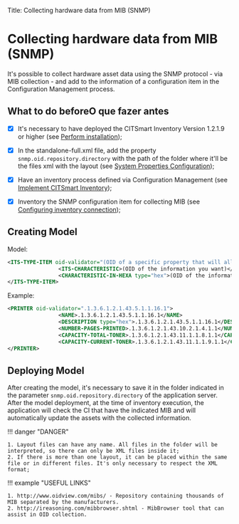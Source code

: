 Title: Collecting hardware data from MIB (SNMP)

# Collecting hardware data from MIB (SNMP)

It's possible to collect hardware asset data using the SNMP protocol - via MIB collection - and add to the information of a configuration item in the Configuration Management process.

## What to do beforeO que fazer antes

- [X] It's necessary to have deployed the CITSmart Inventory Version 1.2.1.9 or higher (see [Perform installation][1]);
- [X] In the standalone-full.xml file, add the property `snmp.oid.repository.directory` with the path of the folder where it'll be the files xml with the layout (see [System Properties Configuration][2]);
- [X] Have an inventory process defined via Configuration Management (see [Implement CITSmart Inventory][3]);
- [X] Inventory the SNMP configuration item for collecting MIB (see [Configuring inventory connection][4]);


## Creating Model

Model:

```xml
<ITS-TYPE-ITEM oid-validator="(OID of a specific property that will allow the rest of the file to be interpreted. If no value is returned, the TYPE-ITEM is not created.)">
                <ITS-CHARACTERISTIC>(OID of the information you want)</ITS-CHARACTERISTIC>
                <CHARACTERISTIC-IN-HEXA type="hex">(OID of the information that the returned value needs to be converted from HEXADECIMAL)</CHARACTERISTIC-IN-HEXA>
</ITS-TYPE-ITEM>
```

Example:

```xml
<PRINTER oid-validator=".1.3.6.1.2.1.43.5.1.1.16.1">
                <NAME>.1.3.6.1.2.1.43.5.1.1.16.1</NAME>
                <DESCRIPTION type="hex">.1.3.6.1.2.1.43.5.1.1.16.1</DESCRIPTION>
                <NUMBER-PAGES-PRINTED>.1.3.6.1.2.1.43.10.2.1.4.1.1</NUMBER-PAGES-PRINTED>
                <CAPACITY-TOTAL-TONER>.1.3.6.1.2.1.43.11.1.1.8.1.1</CAPACITY-TOTAL-TONER>
                <CAPACITY-CURRENT-TONER>.1.3.6.1.2.1.43.11.1.1.9.1.1</CAPACITY-CURRENT-TONER>
</PRINTER>
```

## Deploying Model

After creating the model, it's necessary to save it in the folder indicated in the parameter  `snmp.oid.repository.directory` of the application server. After the model deployment, at the time of inventory execution, the application will check the CI that have the indicated MIB and will automatically update the assets with the collected information.


!!! danger "DANGER"

    1. Layout files can have any name. All files in the folder will be interpreted, so there can only be XML files inside it;
    2. If there is more than one layout, it can be placed within the same file or in different files. It's only necessary to respect the XML format;

!!! example "USEFUL LINKS"

    1. http://www.oidview.com/mibs/ - Repository containing thousands of MIB separated by the manufacturers.
    2. http://ireasoning.com/mibbrowser.shtml - MibBrowser tool that can assist in OID collection.

[1]:/en-us/citsmart-platform-8/get-started/installation-and-upgrade/perform-installation.html
[2]:/en-us/citsmart-platform-8/get-started/installation-and-upgrade/perform-installation.html#configuracao-do-system-properties
[3]:/en-us/citsmart-platform-8/additional-features/add-ons/inventory.html
[4]:/en-us/citsmart-platform-8/processes/event/configuration/set-inventory-connection.html
